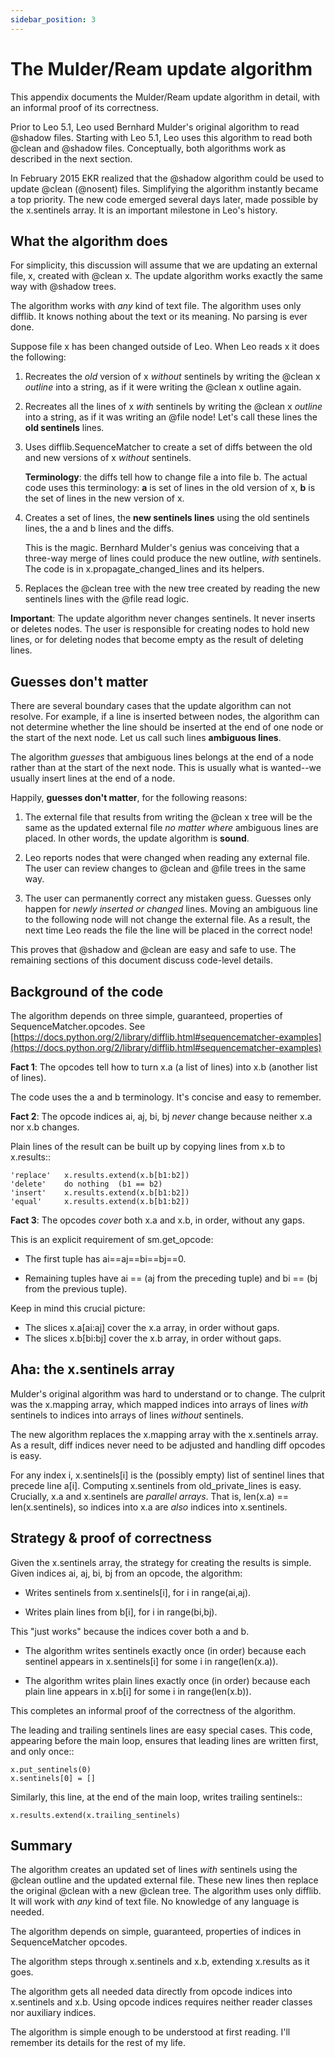```yaml
---
sidebar_position: 3
---
```


# The Mulder/Ream update algorithm

This appendix documents the Mulder/Ream update algorithm in detail, with an informal proof of its correctness.

Prior to Leo 5.1, Leo used Bernhard Mulder's original algorithm to read @shadow files. Starting with Leo 5.1, Leo uses this algorithm to read both @clean and @shadow files. Conceptually, both algorithms work as described in the next section.

In February 2015 EKR realized that the @shadow algorithm could be used to update @clean (@nosent) files. Simplifying the algorithm instantly became a top priority. The new code emerged several days later, made possible by the x.sentinels array. It is an important milestone in Leo's history.

## What the algorithm does

For simplicity, this discussion will assume that we are updating an
external file, x, created with @clean x. The update algorithm works
exactly the same way with @shadow trees.

The algorithm works with *any* kind of text file. The algorithm uses only
difflib. It knows nothing about the text or its meaning. No parsing is ever
done.

Suppose file x has been changed outside of Leo. When Leo reads x it does
the following:

1. Recreates the *old* version of x *without* sentinels by writing the
   @clean x *outline* into a string, as if it were writing the @clean x
   outline again.

2. Recreates all the lines of x *with* sentinels by writing the @clean x
   *outline* into a string, as if it was writing an @file node! Let's call
   these lines the **old sentinels** lines.

3. Uses difflib.SequenceMatcher to create a set of diffs between the
   old and new versions of x *without* sentinels.

   **Terminology**: the diffs tell how to change file a into file b. The
   actual code uses this terminology: **a** is set of lines in the old
   version of x, **b** is the set of lines in the new version of x.

4. Creates a set of lines, the **new sentinels lines** using the old
   sentinels lines, the a and b lines and the diffs.

   This is the magic. Bernhard Mulder's genius was conceiving that a
   three-way merge of lines could produce the new outline, *with*
   sentinels. The code is in x.propagate_changed_lines and its helpers.

5. Replaces the @clean tree with the new tree created by reading the new
   sentinels lines with the @file read logic.

**Important**: The update algorithm never changes sentinels. It never
inserts or deletes nodes. The user is responsible for creating nodes to
hold new lines, or for deleting nodes that become empty as the result of
deleting lines.

## Guesses don't matter

There are several boundary cases that the update algorithm can not resolve.
For example, if a line is inserted between nodes, the algorithm can not
determine whether the line should be inserted at the end of one node or the
start of the next node. Let us call such lines **ambiguous lines**.

The algorithm *guesses* that ambiguous lines belongs at the end of a node
rather than at the start of the next node. This is usually what is
wanted--we usually insert lines at the end of a node.

Happily, **guesses don't matter**, for the following reasons:

1. The external file that results from writing the @clean x tree will be
   the same as the updated external file *no matter where* ambiguous lines
   are placed. In other words, the update algorithm is **sound**.

2. Leo reports nodes that were changed when reading any external file. The
   user can review changes to @clean and @file trees in the same way.

3. The user can permanently correct any mistaken guess. Guesses only happen
   for *newly inserted or changed* lines. Moving an ambiguous line to the
   following node will not change the external file. As a result, the
   next time Leo reads the file the line will be placed in the correct node!

This proves that @shadow and @clean are easy and safe to use. The
remaining sections of this document discuss code-level details.

## Background of the code

The algorithm depends on three simple, guaranteed, properties of
SequenceMatcher.opcodes. See
[https://docs.python.org/2/library/difflib.html#sequencematcher-examples](https://docs.python.org/2/library/difflib.html#sequencematcher-examples)

**Fact 1**: The opcodes tell how to turn x.a (a list of lines) into x.b
(another list of lines).

The code uses the a and b terminology. It's concise and easy to remember.

**Fact 2**: The opcode indices ai, aj, bi, bj *never* change because
neither x.a nor x.b changes.

Plain lines of the result can be built up by copying lines from x.b to x.results::

    'replace'   x.results.extend(x.b[b1:b2])
    'delete'    do nothing  (b1 == b2)
    'insert'    x.results.extend(x.b[b1:b2])
    'equal'     x.results.extend(x.b[b1:b2])

**Fact 3**: The opcodes *cover* both x.a and x.b, in order, without any gaps.

This is an explicit requirement of sm.get_opcode:

- The first tuple has ai==aj==bi==bj==0.

- Remaining tuples have ai == (aj from the preceding tuple) and bi == (bj
  from the previous tuple).

Keep in mind this crucial picture:

- The slices x.a[ai:aj] cover the x.a array, in order without gaps.
- The slices x.b[bi:bj] cover the x.b array, in order without gaps.

## Aha: the x.sentinels array

Mulder's original algorithm was hard to understand or to change. The
culprit was the x.mapping array, which mapped indices into arrays of lines
*with* sentinels to indices into arrays of lines *without* sentinels.

The new algorithm replaces the x.mapping array with the x.sentinels array.
As a result, diff indices never need to be adjusted and handling diff
opcodes is easy.

For any index i, x.sentinels[i] is the (possibly empty) list of sentinel
lines that precede line a[i]. Computing x.sentinels from old_private_lines
is easy. Crucially, x.a and x.sentinels are *parallel arrays*. That is,
len(x.a) == len(x.sentinels), so indices into x.a are *also* indices into
x.sentinels.

## Strategy & proof of correctness

Given the x.sentinels array, the strategy for creating the results is
simple. Given indices ai, aj, bi, bj from an opcode, the algorithm:

- Writes sentinels from x.sentinels[i], for i in range(ai,aj).

- Writes plain lines from b[i], for i in range(bi,bj).

This "just works" because the indices cover both a and b.

- The algorithm writes sentinels exactly once (in order) because each
  sentinel appears in x.sentinels[i] for some i in range(len(x.a)).

- The algorithm writes plain lines exactly once (in order) because
  each plain line appears in x.b[i] for some i in range(len(x.b)).

This completes an informal proof of the correctness of the algorithm.

The leading and trailing sentinels lines are easy special cases. This
code, appearing before the main loop, ensures that leading lines are
written first, and only once::

    x.put_sentinels(0)
    x.sentinels[0] = []

Similarly, this line, at the end of the main loop, writes trailing
sentinels::

    x.results.extend(x.trailing_sentinels)

## Summary

The algorithm creates an updated set of lines *with* sentinels using the
@clean outline and the updated external file. These new lines then replace
the original @clean with a new @clean tree. The algorithm uses only
difflib. It will work with *any* kind of text file. No knowledge of any
language is needed.

The algorithm depends on simple, guaranteed, properties of indices in
SequenceMatcher opcodes.

The algorithm steps through x.sentinels and x.b, extending x.results
as it goes.

The algorithm gets all needed data directly from opcode indices into
x.sentinels and x.b. Using opcode indices requires neither reader
classes nor auxiliary indices.

The algorithm is simple enough to be understood at first reading. I'll
remember its details for the rest of my life.
